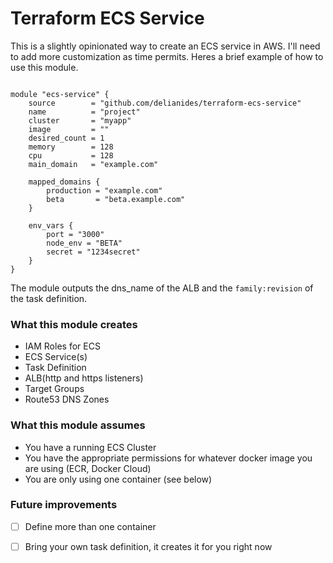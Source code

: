 Terraform ECS Service
====

This is a slightly opinionated way to create an ECS service in AWS. I'll need to
add more customization as time permits. Heres a brief example of how to use this
module.

```hcl

module "ecs-service" {
	source        = "github.com/delianides/terraform-ecs-service"
	name          = "project"
	cluster       = "myapp"
	image         = ""
	desired_count = 1
	memory        = 128
	cpu           = 128
	main_domain   = "example.com"

	mapped_domains {
		production = "example.com"
		beta       = "beta.example.com"
	}

	env_vars {
		port = "3000"
		node_env = "BETA"
		secret = "1234secret"
	}
}
```

The module outputs the dns_name of the ALB and the `family:revision` of the task
definition.

### What this module creates

- IAM Roles for ECS
- ECS Service(s)
- Task Definition
- ALB(http and https listeners)
- Target Groups
- Route53 DNS Zones

### What this module assumes

- You have a running ECS Cluster
- You have the appropriate permissions for whatever docker image you are using
  (ECR, Docker Cloud)
- You are only using one container (see below)

### Future improvements

- [  ] Define more than one container
- [  ] Bring your own task definition, it creates it for you right now

